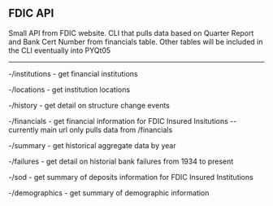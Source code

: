 ## FDIC API

Small API from FDIC website.
CLI that pulls data based on Quarter Report and Bank Cert Number from financials table.
Other tables will be included in the CLI
eventually into PYQt05

--------------------------------------------

-/institutions   - get financial institutions

-/locations      - get institution locations

-/history        - get detail on structure change events

-/financials     - get financial information for FDIC Insured Insitutions -- currently main url only pulls data from /financials

-/summary        - get historical aggregate data by year

-/failures       - get detail on historial bank failures from 1934 to present

-/sod            - get summary of deposits information for FDIC Insured Institutions

-/demographics   - get summary of demographic information


